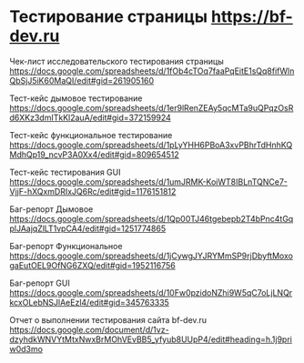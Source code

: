 # Тестирование страницы https://bf-dev.ru
Чек-лист исследовательского тестирования страницы https://docs.google.com/spreadsheets/d/1fOb4cTOq7faaPqEitE1sQq8fifWlnQbSjJ5iK60MaQI/edit#gid=261905160

Тест-кейс дымовое тестирование https://docs.google.com/spreadsheets/d/1er9lRenZEAy5qcMTa9uQPqzOsRd6XKz3dmITkKl2auA/edit#gid=372159924

Тест-кейс функциональное тестирование https://docs.google.com/spreadsheets/d/1pLyYHH6PBoA3xvPBhrTdHnhKQMdhQp19_ncvP3A0Xx4/edit#gid=809654512

Тест-кейс тестирования GUI https://docs.google.com/spreadsheets/d/1umJRMK-KoiWT8IBLnTQNCe7-VjjF-hXQxmDRIxJQ6Rc/edit#gid=1176151812

Баг-репорт Дымовое https://docs.google.com/spreadsheets/d/1Qp00TJ46tgebepb2T4bPnc4tGqplJAajqZlLT1vpCA4/edit#gid=1251774865

Баг-репорт Функциональное https://docs.google.com/spreadsheets/d/1jCywgJYJRYMmSP9rjDbyftMoxogaEutOEL9OfNG6ZXQ/edit#gid=1952116756

Баг-репорт GUI https://docs.google.com/spreadsheets/d/10Fw0pzidoNZhi9W5qC7oLjLNQrkcxOLebNSJlAeEzl4/edit#gid=345763335

Отчет о выполнении тестирования сайта bf-dev.ru https://docs.google.com/document/d/1vz-dzyhdkWNVYtMtxNwxBrMOhVEvBB5_yfyub8UUpP4/edit#heading=h.1j9priw0d3mo
